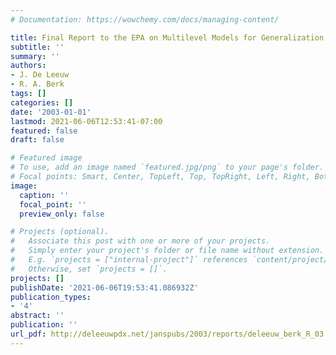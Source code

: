 ```yaml
---
# Documentation: https://wowchemy.com/docs/managing-content/

title: Final Report to the EPA on Multilevel Models for Generalization
subtitle: ''
summary: ''
authors:
- J. De Leeuw
- R. A. Berk
tags: []
categories: []
date: '2003-01-01'
lastmod: 2021-06-06T12:53:41-07:00
featured: false
draft: false

# Featured image
# To use, add an image named `featured.jpg/png` to your page's folder.
# Focal points: Smart, Center, TopLeft, Top, TopRight, Left, Right, BottomLeft, Bottom, BottomRight.
image:
  caption: ''
  focal_point: ''
  preview_only: false

# Projects (optional).
#   Associate this post with one or more of your projects.
#   Simply enter your project's folder or file name without extension.
#   E.g. `projects = ["internal-project"]` references `content/project/deep-learning/index.md`.
#   Otherwise, set `projects = []`.
projects: []
publishDate: '2021-06-06T19:53:41.086932Z'
publication_types:
- '4'
abstract: ''
publication: ''
url_pdf: http://deleeuwpdx.net/janspubs/2003/reports/deleeuw_berk_R_03.pdf
---
```

